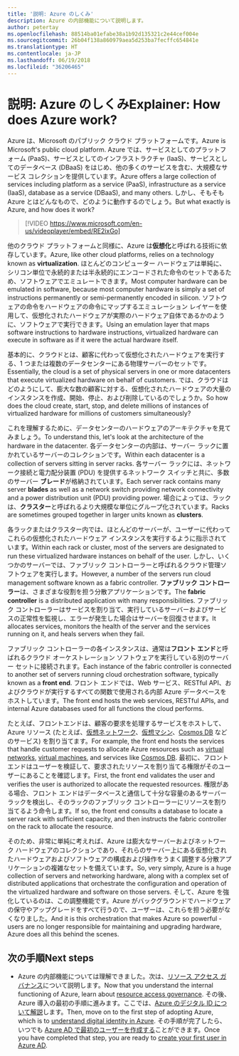 ```yaml
---
title: '説明: Azure のしくみ'
description: Azure の内部機能について説明します。
author: petertay
ms.openlocfilehash: 88514ba01efabe38a1b92d135321c2e44cef004e
ms.sourcegitcommit: 26b04f138a860979aea5d253ba7fecffc654841e
ms.translationtype: HT
ms.contentlocale: ja-JP
ms.lasthandoff: 06/19/2018
ms.locfileid: "36206465"
---
```

# <a name="explainer-how-does-azure-work"></a><span data-ttu-id="33d37-103">説明: Azure のしくみ</span><span class="sxs-lookup"><span data-stu-id="33d37-103">Explainer: How does Azure work?</span></span>

<span data-ttu-id="33d37-104">Azure は、Microsoft のパブリック クラウド プラットフォームです。</span><span class="sxs-lookup"><span data-stu-id="33d37-104">Azure is Microsoft's public cloud platform.</span></span> <span data-ttu-id="33d37-105">Azure では、サービスとしてのプラットフォーム (PaaS)、サービスとしてのインフラストラクチャ (IaaS)、サービスとしてのデータベース (DBaaS) をはじめ、他の多くのサービスを含む、大規模なサービス コレクションを提供しています。</span><span class="sxs-lookup"><span data-stu-id="33d37-105">Azure offers a large collection of services including platform as a service (PaaS), infrastructure as a service (IaaS), database as a service (DBaaS), and many others.</span></span> <span data-ttu-id="33d37-106">しかし、そもそも Azure とはどんなもので、どのように動作するのでしょう。</span><span class="sxs-lookup"><span data-stu-id="33d37-106">But what exactly is Azure, and how does it work?</span></span>

> [!VIDEO https://www.microsoft.com/en-us/videoplayer/embed/RE2ixGo] 

<span data-ttu-id="33d37-107">他のクラウド プラットフォームと同様に、Azure は**仮想化**と呼ばれる技術に依存しています。</span><span class="sxs-lookup"><span data-stu-id="33d37-107">Azure, like other cloud platforms, relies on a technology known as **virtualization**.</span></span> <span data-ttu-id="33d37-108">ほとんどのコンピューター ハードウェアは単純に、シリコン単位で永続的または半永続的にエンコードされた命令のセットであるため、ソフトウェアでエミュレートできます。</span><span class="sxs-lookup"><span data-stu-id="33d37-108">Most computer hardware can be emulated in software, because most computer hardware is simply a set of instructions permanently or semi-permanently encoded in silicon.</span></span> <span data-ttu-id="33d37-109">ソフトウェアの命令をハードウェアの命令にマップするエミュレーション レイヤーを使用して、仮想化されたハードウェアが実際のハードウェア自体であるかのように、ソフトウェアで実行できます。</span><span class="sxs-lookup"><span data-stu-id="33d37-109">Using an emulation layer that maps software instructions to hardware instructions, virtualized hardware can execute in software as if it were the actual hardware itself.</span></span>

<span data-ttu-id="33d37-110">基本的に、クラウドとは、顧客に代わって仮想化されたハードウェアを実行する、1 つまたは複数のデータセンターにある物理サーバーのセットです。</span><span class="sxs-lookup"><span data-stu-id="33d37-110">Essentially, the cloud is a set of physical servers in one or more datacenters that execute virtualized hardware on behalf of customers.</span></span> <span data-ttu-id="33d37-111">では、クラウドはどのようにして、膨大な数の顧客に対する、仮想化されたハードウェアの大量のインスタンスを作成、開始、停止、および削除しているのでしょうか。</span><span class="sxs-lookup"><span data-stu-id="33d37-111">So how does the cloud create, start, stop, and delete millions of instances of virtualized hardware for millions of customers simultaneously?</span></span>

<span data-ttu-id="33d37-112">これを理解するために、データセンターのハードウェアのアーキテクチャを見てみましょう。</span><span class="sxs-lookup"><span data-stu-id="33d37-112">To understand this, let's look at the architecture of the hardware in the datacenter.</span></span>  <span data-ttu-id="33d37-113">各データセンターの内部は、サーバー ラックに置かれているサーバーのコレクションです。</span><span class="sxs-lookup"><span data-stu-id="33d37-113">Within each datacenter is a collection of servers sitting in server racks.</span></span> <span data-ttu-id="33d37-114">各サーバー ラックには、ネットワーク接続と電力配分装置 (PDU) を提供するネットワーク スイッチと共に、多数のサーバー **ブレード**が格納されています。</span><span class="sxs-lookup"><span data-stu-id="33d37-114">Each server rack contains many server **blades** as well as a network switch providing network connectivity and a power distribution unit (PDU) providing power.</span></span> <span data-ttu-id="33d37-115">場合によっては、ラックは、**クラスター**と呼ばれるより大規模な単位にグループ化されています。</span><span class="sxs-lookup"><span data-stu-id="33d37-115">Racks are sometimes grouped together in larger units known as **clusters**.</span></span> 

<span data-ttu-id="33d37-116">各ラックまたはクラスター内では、ほとんどのサーバーが、ユーザーに代わってこれらの仮想化されたハードウェア インスタンスを実行するように指示されています。</span><span class="sxs-lookup"><span data-stu-id="33d37-116">Within each rack or cluster, most of the servers are designated to run these virtualized hardware instances on behalf of the user.</span></span> <span data-ttu-id="33d37-117">しかし、いくつかのサーバーでは、ファブリック コントローラーと呼ばれるクラウド管理ソフトウェアを実行します。</span><span class="sxs-lookup"><span data-stu-id="33d37-117">However, a number of the servers run cloud management software known as a fabric controller.</span></span> <span data-ttu-id="33d37-118">**ファブリック コントローラー**は、さまざまな役割を担う分散アプリケーションです。</span><span class="sxs-lookup"><span data-stu-id="33d37-118">The **fabric controller** is a distributed application with many responsibilities.</span></span> <span data-ttu-id="33d37-119">ファブリック コントローラーはサービスを割り当て、実行しているサーバーおよびサービスの正常性を監視し、エラーが発生した場合はサーバーを回復させます。</span><span class="sxs-lookup"><span data-stu-id="33d37-119">It allocates services, monitors the health of the server and the services running on it, and heals servers when they fail.</span></span>

<span data-ttu-id="33d37-120">ファブリック コントローラーの各インスタンスは、通常は**フロント エンド**と呼ばれるクラウド オーケストレーション ソフトウェアを実行している別のサーバー セットに接続されます。</span><span class="sxs-lookup"><span data-stu-id="33d37-120">Each instance of the fabric controller is connected to another set of servers running cloud orchestration software, typically known as a **front end**.</span></span> <span data-ttu-id="33d37-121">フロント エンドでは、Web サービス、RESTful API、およびクラウドが実行するすべての関数で使用される内部 Azure データベースをホストしています。</span><span class="sxs-lookup"><span data-stu-id="33d37-121">The front end hosts the web services, RESTful APIs, and internal Azure databases used for all functions the cloud performs.</span></span> 

<span data-ttu-id="33d37-122">たとえば、フロントエンドは、顧客の要求を処理するサービスをホストして、Azure リソース (たとえば、[仮想ネットワーク][vnet]、[仮想マシン][vms]、[Cosmos DB][cosmosdb] などのサービス) を割り当てます。</span><span class="sxs-lookup"><span data-stu-id="33d37-122">For example, the front end hosts the services that handle customer requests to allocate Azure resources such as [virtual networks][vnet], [virtual machines][vms], and services like [Cosmos DB][cosmosdb].</span></span> <span data-ttu-id="33d37-123">最初に、フロント エンドはユーザーを検証して、要求されたリソースを割り当てる権限がそのユーザーにあることを確認します。</span><span class="sxs-lookup"><span data-stu-id="33d37-123">First, the front end validates the user and verifies the user is authorized to allocate the requested resources.</span></span> <span data-ttu-id="33d37-124">権限がある場合、フロント エンドはデータベースと通信して十分な容量のあるサーバー ラックを検出し、そのラックのファブリック コントローラーにリソースを割り当てるよう命令します。</span><span class="sxs-lookup"><span data-stu-id="33d37-124">If so, the front end consults a database to locate a server rack with sufficient capacity, and then instructs the fabric controller on the rack to allocate the resource.</span></span>

<span data-ttu-id="33d37-125">そのため、非常に単純に考えれば、Azure は膨大なサーバーおよびネットワーク ハードウェアのコレクションであり、それらのサーバー上にある仮想化されたハードウェアおよびソフトウェアの構成および操作をうまく調整する分散アプリケーションの複雑なセットを備えています。</span><span class="sxs-lookup"><span data-stu-id="33d37-125">So, very simply, Azure is a huge collection of servers and networking hardware, along with a complex set of distributed applications that orchestrate the configuration and operation of the virtualized hardware and software on those servers.</span></span> <span data-ttu-id="33d37-126">そして、Azure を強化しているのは、この調整機能です。Azure がバックグラウンドでハードウェアの保守やアップグレードをすべて行うので、ユーザーは、これらを担う必要がなくなりました。</span><span class="sxs-lookup"><span data-stu-id="33d37-126">And it is this orchestration that makes Azure so powerful - users are no longer responsible for maintaining and upgrading hardware, Azure does all this behind the scenes.</span></span> 

## <a name="next-steps"></a><span data-ttu-id="33d37-127">次の手順</span><span class="sxs-lookup"><span data-stu-id="33d37-127">Next steps</span></span>

* <span data-ttu-id="33d37-128">Azure の内部機能については理解できました。次は、[リソース アクセス ガバナンス](governance-explainer.md)について説明します。</span><span class="sxs-lookup"><span data-stu-id="33d37-128">Now that you understand the internal functioning of Azure, learn about [resource access governance](governance-explainer.md).</span></span> <span data-ttu-id="33d37-129">その後、Azure 導入の最初の手順に進みます。ここでは、[Azure のデジタル ID について解説](tenant-explainer.md)します。</span><span class="sxs-lookup"><span data-stu-id="33d37-129">Then, move on to the first step of adopting Azure, which is to [understand digital identity in Azure](tenant-explainer.md).</span></span> <span data-ttu-id="33d37-130">その手順が完了したら、いつでも [Azure AD で最初のユーザーを作成する][docs-add-users-to-aad]ことができます。</span><span class="sxs-lookup"><span data-stu-id="33d37-130">Once you have completed that step, you are ready to [create your first user in Azure AD][docs-add-users-to-aad].</span></span>

<!-- Links -->

[cosmosdb]: /azure/cosmos-db/introduction
[docs-add-users-to-aad]: /azure/active-directory/add-users-azure-active-directory?toc=/azure/architecture/cloud-adoption-guide/toc.json
[vms]: /azure/virtual-machines/
[vnet]: /azure/virtual-network/virtual-networks-overview
